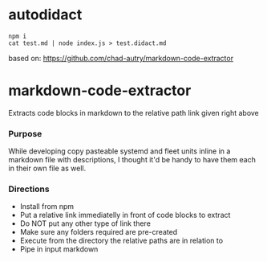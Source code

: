 # autodidact 

```
npm i
cat test.md | node index.js > test.didact.md
```


based on: https://github.com/chad-autry/markdown-code-extractor


# markdown-code-extractor
Extracts code blocks in markdown to the relative path link given right above


### Purpose
While developing copy pasteable systemd and fleet units inline in a markdown file with descriptions, I thought it'd be handy to have them each in their own file as well.

### Directions
* Install from npm
* Put a relative link immediatelly in front of code blocks to extract
* Do NOT put any other type of link there
* Make sure any folders required are pre-created
* Execute from the directory the relative paths are in relation to
* Pipe in input markdown